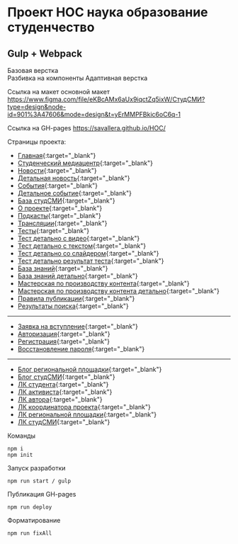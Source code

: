 # Проект НОС наука образование студенчество
## Gulp + Webpack
Базовая верстка <br/>
Разбивка на компоненты
Адаптивная верстка

Ссылка на макет основной макет https://www.figma.com/file/eKBcAMx6aUx9iqctZq5ixW/СтудСМИ?type=design&node-id=901%3A47606&mode=design&t=yErMMPFBkic6oC6q-1

Ссылка на GH-pages https://savallera.github.io/HOC/


Страницы проекта:

* [Главная](https://savallera.github.io/HOC/index.html){:target="_blank"}
* [Студенческий медиацентр](https://savallera.github.io/HOC/stud-smi.html){:target="_blank"}
* [Новости](https://savallera.github.io/HOC/news.html){:target="_blank"}
* [Детальная новость](https://savallera.github.io/HOC/event-article.html){:target="_blank"}
* [События](https://savallera.github.io/HOC/events.html){:target="_blank"}
* [Детальное событие](https://savallera.github.io/HOC/event-article.html){:target="_blank"}
* [База студСМИ](https://savallera.github.io/HOC/stud-smi-base.html){:target="_blank"}
* [О проекте](https://savallera.github.io/HOC/about.html){:target="_blank"}
* [Подкасты](https://savallera.github.io/HOC/podcasts.html){:target="_blank"}
* [Трансляции](https://savallera.github.io/HOC/broadcasts.html){:target="_blank"}
* [Тесты](https://savallera.github.io/HOC/tests.html){:target="_blank"}
* [Тест детально с видео](https://savallera.github.io/HOC/test-article.html){:target="_blank"}
* [Тест детально с текстом](https://savallera.github.io/HOC/test-article-text.html){:target="_blank"}
* [Тест детально со слайдером](https://savallera.github.io/HOC/test-article-image.html){:target="_blank"}
* [Тест детально результат теста](https://savallera.github.io/HOC/test-article-result.html){:target="_blank"}
* [База знаний](https://savallera.github.io/HOC/knowledge-base.html){:target="_blank"}
* [База знаний детально](https://savallera.github.io/HOC/knowledge-base-article.html){:target="_blank"}
* [Мастерская по производству контента](https://savallera.github.io/HOC/workshops.html){:target="_blank"}
* [Мастерская по производству контента детально](https://savallera.github.io/HOC/workshops-article.html){:target="_blank"}
* [Правила публикации](https://savallera.github.io/HOC/publishing-rule.html){:target="_blank"}
* [Результаты поиска](https://savallera.github.io/HOC/search-results.html){:target="_blank"}

---

* [Заявка на вступление](https://savallera.github.io/HOC/application-for-membership.html){:target="_blank"}
* [Авторизация](https://savallera.github.io/HOC/sign-in.html){:target="_blank"}
* [Регистрация](https://savallera.github.io/HOC/sign-up.html){:target="_blank"}
* [Восстановление пароля](https://savallera.github.io/HOC/resume.html){:target="_blank"}

---

* [Блог региональной площадки](https://savallera.github.io/HOC/blog-regional-site.html){:target="_blank"}
* [Блог студСМИ](https://savallera.github.io/HOC/blog-stud-smi.html){:target="_blank"}
* [ЛК студента](https://savallera.github.io/HOC/personal-account-student.html){:target="_blank"}
* [ЛК активиста](https://savallera.github.io/HOC/personal-account-activist.html){:target="_blank"}
* [ЛК автора](https://savallera.github.io/HOC/personal-account-author.html){:target="_blank"}
* [ЛК координатора проекта](https://savallera.github.io/HOC/personal-account-project-coordinator.html){:target="_blank"}
* [ЛК региональной площадки](https://savallera.github.io/HOC/personal-account-regional-site.html){:target="_blank"}
* [ЛК студСМИ](https://savallera.github.io/HOC/personal-account-stud-smi.html){:target="_blank"}


Команды

```
npm i
npm init

```

Запуск разработки

`npm run start / gulp`

Публикация GH-pages

`npm run deploy`

Форматирование

`npm run fixAll`